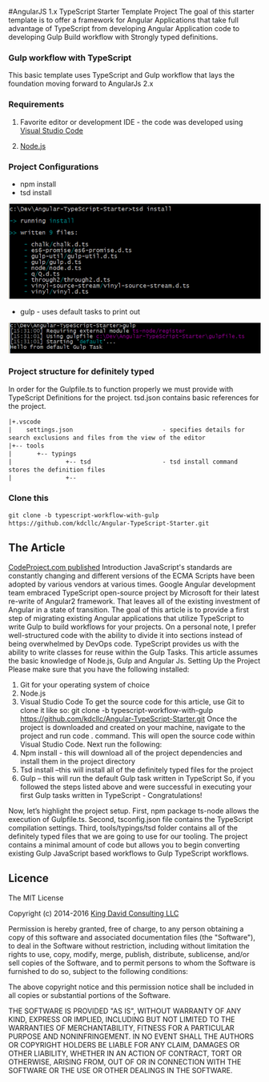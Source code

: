 #AngularJS 1.x TypeScript Starter Template Project
The goal of this starter template is to offer a framework for Angular Applications that take full advantage of TypeScript from developing 
Angular Application code to developing Gulp Build workflow with Strongly typed definitions.

### Gulp workflow with TypeScript

This basic template uses TypeScript and Gulp workflow that lays the foundation moving forward to AngularJs 2.x

### Requirements
1. Favorite editor or development IDE - the code was developed using [Visual Studio Code](https://code.visualstudio.com/)
 
2. [Node.js](https://nodejs.org/)

### Project Configurations
* npm install
* tsd install

![alt tag](https://github.com/kdcllc/Angular-TypeScript-Starter/blob/typescript-workflow-with-gulp/content/tsd.install.1.PNG)

* gulp - uses default tasks to print out

![alt tag](https://github.com/kdcllc/Angular-TypeScript-Starter/blob/typescript-workflow-with-gulp/content/gulp.default.PNG)

### Project structure for definitely typed
In order for the Gulpfile.ts to function properly we must provide with TypeScript Definitions for the project. tsd.json contains basic references for the project.

```
|+.vscode
|    settings.json                         - specifies details for search exclusions and files from the view of the editor
|+-- tools
|       +-- typings                         
|               +-- tsd                    - tsd install command stores the definition files
|               +-- 
```

### Clone this
```
git clone -b typescript-workflow-with-gulp https://github.com/kdcllc/Angular-TypeScript-Starter.git
```

## The Article
[CodeProject.com published](http://www.codeproject.com/Tips/1075064/Gulp-Workflow-with-TypeScript)
Introduction
JavaScript's standards are constantly changing and different versions of the ECMA Scripts have been adopted by various vendors at various times. Google Angular development team embraced TypeScript open-source project by Microsoft for their latest re-write of Angular2 framework. That leaves all of the existing investment of Angular in a state of transition. 
The goal of this article is to provide a first step of migrating existing Angular applications that utilize TypeScript to write Gulp to build workflows for your projects.
On a personal note, I prefer well-structured code with the ability to divide it into sections instead of being overwhelmed by DevOps code. TypeScript provides us with the ability to write classes for reuse within the Gulp Tasks.
This article assumes the basic knowledge of Node.js, Gulp and Angular Js. 
Setting Up the Project
Please make sure that you have the following installed:
1.	Git for your operating system of choice
2.	Node.js
3.	Visual Studio Code
To get the source code for this article, use Git to clone it like so:
git clone -b typescript-workflow-with-gulp https://github.com/kdcllc/Angular-TypeScript-Starter.git
Once the project is downloaded and created on your machine, navigate to the project and run code . command.  This will open the source code within Visual Studio Code.
Next run the following:
1.	Npm install  - this will download all of the project dependencies and install them in the project directory
2.	Tsd install  –this will install all of the definitely typed files for the project
3.	Gulp – this will run the default Gulp task written in TypeScript
So, if you followed the steps listed above and were successful in executing your first Gulp tasks written in TypeScript  - Congratulations!

Now, let’s highlight the project setup.
First, npm package ts-node allows the execution of Gulpfile.ts.
Second, tsconfig.json file contains the TypeScript compilation settings.
Third, tools/typings/tsd folder contains all of the definitely typed files that we are going to use for our tooling.
The project contains a minimal amount of code but allows you to begin converting existing Gulp JavaScript based workflows to Gulp TypeScript workflows.

## Licence ##

The MIT License

Copyright (c) 2014-2016 [King David Consulting LLC](https://kingdavidconsulting.com)

Permission is hereby granted, free of charge, to any person obtaining a copy of this software and associated documentation files (the "Software"), to deal in the Software without restriction, including without limitation the rights to use, copy, modify, merge, publish, distribute, sublicense, and/or sell copies of the Software, and to permit persons to whom the Software is furnished to do so, subject to the following conditions:

The above copyright notice and this permission notice shall be included in all copies or substantial portions of the Software.

THE SOFTWARE IS PROVIDED "AS IS", WITHOUT WARRANTY OF ANY KIND, EXPRESS OR IMPLIED, INCLUDING BUT NOT LIMITED TO THE WARRANTIES OF MERCHANTABILITY, FITNESS FOR A PARTICULAR PURPOSE AND NONINFRINGEMENT. IN NO EVENT SHALL THE AUTHORS OR COPYRIGHT HOLDERS BE LIABLE FOR ANY CLAIM, DAMAGES OR OTHER LIABILITY, WHETHER IN AN ACTION OF CONTRACT, TORT OR OTHERWISE, ARISING FROM, OUT OF OR IN CONNECTION WITH THE SOFTWARE OR THE USE OR OTHER DEALINGS IN THE SOFTWARE.